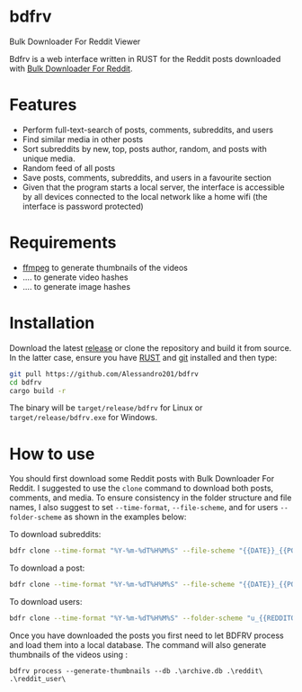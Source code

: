 # bdfrv
Bulk Downloader For Reddit Viewer

Bdfrv is a web interface written in RUST for the Reddit posts downloaded with [Bulk Downloader For Reddit](https://github.com/aliparlakci/bulk-downloader-for-reddit).

# Features
- Perform full-text-search of posts, comments, subreddits, and users
- Find similar media in other posts
- Sort subreddits by new, top, posts author, random, and posts with unique media.
- Random feed of all posts
- Save posts, comments, subreddits, and users in a favourite section
- Given that the program starts a local server, the interface is accessible by all devices connected to the local network like a home wifi (the interface is password protected) 

# Requirements
- [ffmpeg](https://ffmpeg.org//download.html) to generate thumbnails of the videos
- .... to generate video hashes
- .... to generate image hashes

# Installation
Download the latest [release](https://github.com/Alessandro201/bdfrv/release) or clone the repository and build it from source. In the latter case, ensure you have [RUST](https://www.rust-lang.org/tools/install) and [git](https://git-scm.com/book/en/v2/Getting-Started-Installing-Git) installed and then type:

```bash
git pull https://github.com/Alessandro201/bdfrv
cd bdfrv
cargo build -r
```
The binary will be `target/release/bdfrv` for Linux or `target/release/bdfrv.exe` for Windows.

# How to use
You should first download some Reddit posts with Bulk Downloader For Reddit. I suggested to use the `clone` command to download both posts, comments, and media. To ensure consistency in the folder structure and file names, I also suggest to set `--time-format`, `--file-scheme`, and for users `--folder-scheme` as shown in the examples below:

To download subreddits:
```bash
bdfr clone --time-format "%Y-%m-%dT%H%M%S" --file-scheme "{{DATE}}_{{POSTID}}_{{REDDITOR}}_{{TITLE}}" --subreddit [SUBREDDIT] ./reddit
```

To download a post:
```bash
bdfr clone --time-format "%Y-%m-%dT%H%M%S" --file-scheme "{{DATE}}_{{POSTID}}_{{REDDITOR}}_{{TITLE}}" --link [LINK] ./reddit
```

To download users:
```bash
bdfr clone --time-format "%Y-%m-%dT%H%M%S" --folder-scheme "u_{{REDDITOR}}" --file-scheme "{{DATE}}_{{POSTID}}_{{REDDITOR}}_{{TITLE}}" --all-comments --submitted --user [USER] ./reddit_user 
```

Once you have downloaded the posts you first need to let BDFRV process and load them into a local database. The command will also generate thumbnails of the videos using :
```
bdfrv process --generate-thumbnails --db .\archive.db .\reddit\ .\reddit_user\
```

